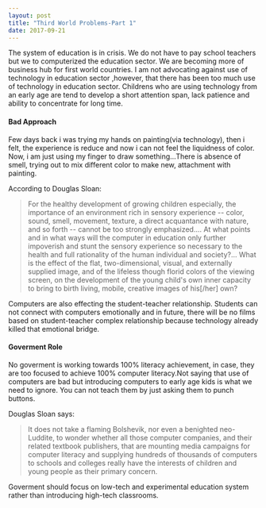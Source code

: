 ```yaml
---
layout: post
title: "Third World Problems-Part 1"
date: 2017-09-21
---
```

The system of education is in crisis. We do not have to pay school teachers but we to computerized the education sector.
We are becoming more of business hub for first world countries. I am not advocating against use of technology in education sector
,however, that there has been too much use of technology in education sector. Childrens who are using technology from an early age
are tend to develop a short attention span, lack patience and ability to concentrate for long time.

#### Bad Approach

Few days back i was trying my hands on painting(via technology), then i felt, the experience is reduce and now i can not feel 
the liquidness of color. Now, i am just using my finger to draw something...There is absence of smell, trying out to mix different
color to make new, attachment with painting.

According to Douglas Sloan:

>For the healthy development of growing children especially, the importance of an environment rich in sensory experience -- color, 
sound, smell, movement, texture, a direct acquantance with nature, and so forth -- cannot be too strongly emphasized.... At what 
points and in what ways will the computer in education only further impoverish and stunt the sensory experience so necessary to the 
health and full rationality of the human individual and society?... What is the effect of the flat, two-dimensional, visual, and 
externally supplied image, and of the lifeless though florid colors of the viewing screen, on the development of the young child's 
own inner capacity to bring to birth living, mobile, creative images of his[/her] own?

Computers are also effecting the student-teacher relationship. Students can not connect with computers emotionally and in future, there will be no films based on student-teacher complex relationship because technology already killed that emotional bridge.

#### Goverment Role

No goverment is working towards 100% literacy achievement, in case, they are too focused to achieve 100% computer literacy.Not
saying that use of computers are bad but introducing computers to early age kids is what we need to ignore. You can not teach them by just asking them to punch buttons. 

Douglas Sloan says:

>It does not take a flaming Bolshevik, nor even a benighted neo-Luddite, to wonder whether all those computer companies, and their related textbook publishers, that are mounting media campaigns for computer literacy and supplying hundreds of thousands of computers to schools and colleges really have the interests of children and young people as their primary concern.

Goverment should focus on low-tech and experimental education system rather than introducing high-tech classrooms.


